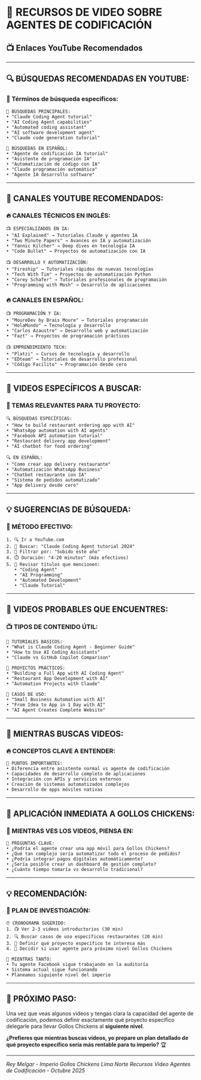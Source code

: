 # 🎥 RECURSOS DE VIDEO SOBRE AGENTES DE CODIFICACIÓN
## 📺 Enlaces YouTube Recomendados

---

## 🔍 **BÚSQUEDAS RECOMENDADAS EN YOUTUBE:**

### **📱 Términos de búsqueda específicos:**
```
🎯 BÚSQUEDAS PRINCIPALES:
• "Claude Coding Agent tutorial"
• "AI Coding Agent capabilities"
• "Automated coding assistant"
• "AI software development agent"
• "Claude code generation tutorial"

🎯 BÚSQUEDAS EN ESPAÑOL:
• "Agente de codificación IA tutorial"
• "Asistente de programación IA"
• "Automatización de código con IA"
• "Claude programación automática"
• "Agente IA desarrollo software"
```

---

## 🚀 **CANALES YOUTUBE RECOMENDADOS:**

### **🔥 CANALES TÉCNICOS EN INGLÉS:**
```
📺 ESPECIALIZADOS EN IA:
• "AI Explained" → Tutoriales Claude y agentes IA
• "Two Minute Papers" → Avances en IA y automatización
• "Yannic Kilcher" → Deep dives en tecnología IA
• "Code Bullet" → Proyectos de automatización con IA

📺 DESARROLLO Y AUTOMATIZACIÓN:
• "Fireship" → Tutoriales rápidos de nuevas tecnologías
• "Tech With Tim" → Proyectos de automatización Python
• "Corey Schafer" → Tutoriales profesionales de programación
• "Programming with Mosh" → Desarrollo de aplicaciones
```

### **🔥 CANALES EN ESPAÑOL:**
```
📺 PROGRAMACIÓN Y IA:
• "MoureDev by Brais Moure" → Tutoriales programación
• "HolaMundo" → Tecnología y desarrollo
• "Carlos Azaustre" → Desarrollo web y automatización
• "Fazt" → Proyectos de programación prácticos

📺 EMPRENDIMIENTO TECH:
• "Platzi" → Cursos de tecnología y desarrollo
• "EDteam" → Tutoriales de desarrollo profesional
• "Código Facilito" → Programación desde cero
```

---

## 🎯 **VIDEOS ESPECÍFICOS A BUSCAR:**

### **📱 TEMAS RELEVANTES PARA TU PROYECTO:**
```
🔍 BÚSQUEDAS ESPECÍFICAS:
• "How to build restaurant ordering app with AI"
• "WhatsApp automation with AI agents"
• "Facebook API automation tutorial"
• "Restaurant delivery app development"
• "AI chatbot for food ordering"

🔍 EN ESPAÑOL:
• "Como crear app delivery restaurante"
• "Automatización WhatsApp Business"
• "Chatbot restaurante con IA"
• "Sistema de pedidos automatizado"
• "App delivery desde cero"
```

---

## 💡 **SUGERENCIAS DE BÚSQUEDA:**

### **🎯 MÉTODO EFECTIVO:**
```
1. 🔍 Ir a YouTube.com
2. 📝 Buscar: "Claude Coding Agent tutorial 2024"
3. 🎯 Filtrar por: "Subido este año"
4. ⏱️ Duración: "4-20 minutos" (más efectivos)
5. 👀 Revisar títulos que mencionen:
   • "Coding Agent"
   • "AI Programming"
   • "Automated Development"
   • "Claude Tutorial"
```

---

## 🚀 **VIDEOS PROBABLES QUE ENCUENTRES:**

### **📺 TIPOS DE CONTENIDO ÚTIL:**
```
🎯 TUTORIALES BÁSICOS:
• "What is Claude Coding Agent - Beginner Guide"
• "How to Use AI Coding Assistants"
• "Claude vs GitHub Copilot Comparison"

🎯 PROYECTOS PRÁCTICOS:
• "Building a Full App with AI Coding Agent"
• "Restaurant App Development with AI"
• "Automation Projects with Claude"

🎯 CASOS DE USO:
• "Small Business Automation with AI"
• "From Idea to App in 1 Day with AI"
• "AI Agent Creates Complete Website"
```

---

## 📱 **MIENTRAS BUSCAS VIDEOS:**

### **🔥 CONCEPTOS CLAVE A ENTENDER:**
```
🧠 PUNTOS IMPORTANTES:
• Diferencia entre asistente normal vs agente de codificación
• Capacidades de desarrollo completo de aplicaciones
• Integración con APIs y servicios externos
• Creación de sistemas automatizados complejos
• Desarrollo de apps móviles nativas
```

---

## 🎯 **APLICACIÓN INMEDIATA A GOLLOS CHICKENS:**

### **📱 MIENTRAS VES LOS VIDEOS, PIENSA EN:**
```
💭 PREGUNTAS CLAVE:
• ¿Podría el agente crear una app móvil para Gollos Chickens?
• ¿Qué tan complejo sería automatizar todo el proceso de pedidos?
• ¿Podría integrar pagos digitales automáticamente?
• ¿Sería posible crear un dashboard de gestión completo?
• ¿Cuánto tiempo tomaría vs desarrollo tradicional?
```

---

## 💡 **RECOMENDACIÓN:**

### **🎯 PLAN DE INVESTIGACIÓN:**
```
⏰ CRONOGRAMA SUGERIDO:
1. 📺 Ver 2-3 videos introductorios (30 min)
2. 🔍 Buscar casos de uso específicos restaurantes (20 min)
3. 💭 Definir qué proyecto específico te interesa más
4. 🚀 Decidir si usar agente para próximo nivel Gollos Chickens

🎯 MIENTRAS TANTO:
• Tu agente Facebook sigue trabajando en la auditoría
• Sistema actual sigue funcionando
• Planeamos siguiente nivel del imperio
```

---

## 🚀 **PRÓXIMO PASO:**

Una vez que veas algunos videos y tengas clara la capacidad del agente de codificación, podemos definir exactamente qué proyecto específico delegarle para llevar Gollos Chickens al **siguiente nivel**.

**¿Prefieres que mientras buscas videos, yo prepare un plan detallado de qué proyecto específico sería más rentable para tu imperio?** 🏆

---
*Rey Melgar - Imperio Gollos Chickens Lima Norte*
*Recursos Video Agentes de Codificación - Octubre 2025*